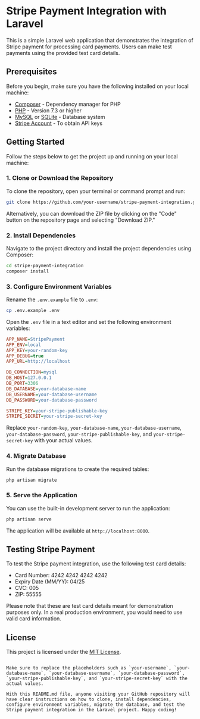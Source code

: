 
# Stripe Payment Integration with Laravel

This is a simple Laravel web application that demonstrates the integration of Stripe payment for processing card payments. Users can make test payments using the provided test card details.

## Prerequisites

Before you begin, make sure you have the following installed on your local machine:

- [Composer](https://getcomposer.org/) - Dependency manager for PHP
- [PHP](https://www.php.net/) - Version 7.3 or higher
- [MySQL](https://www.mysql.com/) or [SQLite](https://www.sqlite.org/index.html) - Database system
- [Stripe Account](https://stripe.com/) - To obtain API keys

## Getting Started

Follow the steps below to get the project up and running on your local machine:

### 1. Clone or Download the Repository

To clone the repository, open your terminal or command prompt and run:

```bash
git clone https://github.com/your-username/stripe-payment-integration.git
```

Alternatively, you can download the ZIP file by clicking on the "Code" button on the repository page and selecting "Download ZIP."

### 2. Install Dependencies

Navigate to the project directory and install the project dependencies using Composer:

```bash
cd stripe-payment-integration
composer install
```

### 3. Configure Environment Variables

Rename the `.env.example` file to `.env`:

```bash
cp .env.example .env
```

Open the `.env` file in a text editor and set the following environment variables:

```ini
APP_NAME=StripePayment
APP_ENV=local
APP_KEY=your-random-key
APP_DEBUG=true
APP_URL=http://localhost

DB_CONNECTION=mysql
DB_HOST=127.0.0.1
DB_PORT=3306
DB_DATABASE=your-database-name
DB_USERNAME=your-database-username
DB_PASSWORD=your-database-password

STRIPE_KEY=your-stripe-publishable-key
STRIPE_SECRET=your-stripe-secret-key
```

Replace `your-random-key`, `your-database-name`, `your-database-username`, `your-database-password`, `your-stripe-publishable-key`, and `your-stripe-secret-key` with your actual values.

### 4. Migrate Database

Run the database migrations to create the required tables:

```bash
php artisan migrate
```

### 5. Serve the Application

You can use the built-in development server to run the application:

```bash
php artisan serve
```

The application will be available at `http://localhost:8000`.

## Testing Stripe Payment

To test the Stripe payment integration, use the following test card details:

- Card Number: 4242 4242 4242 4242
- Expiry Date (MM/YY): 04/25
- CVC: 005
- ZIP: 55555

Please note that these are test card details meant for demonstration purposes only. In a real production environment, you would need to use valid card information.

## License

This project is licensed under the [MIT License](LICENSE).

```

Make sure to replace the placeholders such as `your-username`, `your-database-name`, `your-database-username`, `your-database-password`, `your-stripe-publishable-key`, and `your-stripe-secret-key` with the actual values.

With this README.md file, anyone visiting your GitHub repository will have clear instructions on how to clone, install dependencies, configure environment variables, migrate the database, and test the Stripe payment integration in the Laravel project. Happy coding!
